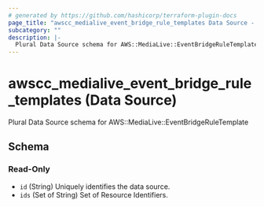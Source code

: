```yaml
---
# generated by https://github.com/hashicorp/terraform-plugin-docs
page_title: "awscc_medialive_event_bridge_rule_templates Data Source - terraform-provider-awscc"
subcategory: ""
description: |-
  Plural Data Source schema for AWS::MediaLive::EventBridgeRuleTemplate
---
```


# awscc_medialive_event_bridge_rule_templates (Data Source)

Plural Data Source schema for AWS::MediaLive::EventBridgeRuleTemplate



<!-- schema generated by tfplugindocs -->
## Schema

### Read-Only

- `id` (String) Uniquely identifies the data source.
- `ids` (Set of String) Set of Resource Identifiers.
